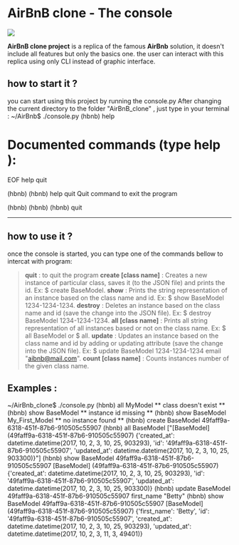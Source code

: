 # AirBnB clone - The console

![](https://upload.wikimedia.org/wikipedia/commons/6/69/Airbnb_Logo_Bélo.svg)

**AirBnB clone project**  is a replica of the famous **AirBnb** solution, it doesn't include all features but only the basics one. the user can interact with this replica using only CLI instead of graphic interface.

## how to start it ?

you can start using this project by running the console.py
After changing the current directory to the folder "AirBnB_clone" , just type in your terminal :
~/AirBnb$ ./console.py
(hbnb) help

Documented commands (type help <topic>):
========================================
EOF  help  quit

(hbnb) 
(hbnb) help quit
Quit command to exit the program

(hbnb) 
(hbnb) 
(hbnb) quit

---------------------------------------- 

## how to use it ?

once the console is started, you can type one of the commands bellow to intercat with program:
> **quit** : to quit the program
> **create [class name]** : Creates a new instance of particular class, saves it (to the JSON file) and prints the id. Ex: $ create BaseModel.
>  **show** : Prints the string representation of an instance based on the class name and id. Ex: $ show BaseModel 1234-1234-1234.
> **destroy** : Deletes an instance based on the class name and id (save the change into the JSON file). Ex: $ destroy BaseModel 1234-1234-1234.
> **all [class name]** : Prints all string representation of all instances based or not on the class name. Ex: $ all BaseModel or $ all.
> **update** :  Updates an instance based on the class name and id by adding or updating attribute (save the change into the JSON file). Ex: $ update BaseModel 1234-1234-1234 email "aibnb@mail.com".
> **count [class name]** : Counts instances number of the given class name.
## Examples :
~/AirBnb_clone$ ./console.py
(hbnb) all MyModel
** class doesn't exist **
(hbnb) show BaseModel
** instance id missing **
(hbnb) show BaseModel My_First_Model
** no instance found **
(hbnb) create BaseModel
49faff9a-6318-451f-87b6-910505c55907
(hbnb) all BaseModel
["[BaseModel] (49faff9a-6318-451f-87b6-910505c55907) {'created_at': datetime.datetime(2017, 10, 2, 3, 10, 25, 903293), 'id': '49faff9a-6318-451f-87b6-910505c55907', 'updated_at': datetime.datetime(2017, 10, 2, 3, 10, 25, 903300)}"]
(hbnb) show BaseModel 49faff9a-6318-451f-87b6-910505c55907
[BaseModel] (49faff9a-6318-451f-87b6-910505c55907) {'created_at': datetime.datetime(2017, 10, 2, 3, 10, 25, 903293), 'id': '49faff9a-6318-451f-87b6-910505c55907', 'updated_at': datetime.datetime(2017, 10, 2, 3, 10, 25, 903300)}
(hbnb) update BaseModel 49faff9a-6318-451f-87b6-910505c55907 first_name "Betty"
(hbnb) show BaseModel 49faff9a-6318-451f-87b6-910505c55907
[BaseModel] (49faff9a-6318-451f-87b6-910505c55907) {'first_name': 'Betty', 'id': '49faff9a-6318-451f-87b6-910505c55907', 'created_at': datetime.datetime(2017, 10, 2, 3, 10, 25, 903293), 'updated_at': datetime.datetime(2017, 10, 2, 3, 11, 3, 49401)}
